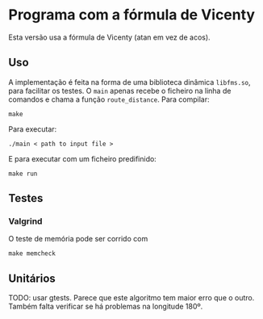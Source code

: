 # Programa com a fórmula de Vicenty

Esta versão usa a fórmula de Vicenty (atan em vez de acos).

## Uso

A implementação é feita na forma de uma biblioteca dinâmica `libfms.so`, para facilitar os testes. O `main` apenas recebe o ficheiro na linha de comandos e chama a função `route_distance`. Para compilar:
```
make
```
Para executar:
```
./main < path to input file >
```

E para executar com um ficheiro predifinido:
```
make run
```

## Testes

### Valgrind

O teste de memória pode ser corrido com 
```
make memcheck
```

## Unitários

TODO: usar gtests. Parece que este algoritmo tem maior erro que o outro. Também falta verificar se há problemas na longitude 180º.
